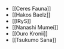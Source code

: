 - [[Ceres Fauna]]
- [[Hakos Baelz]]
- [[IRyS]]
- [[Nanashi Mumei]]
- [[Ouro Kronii]]
- [[Tsukumo Sana]]